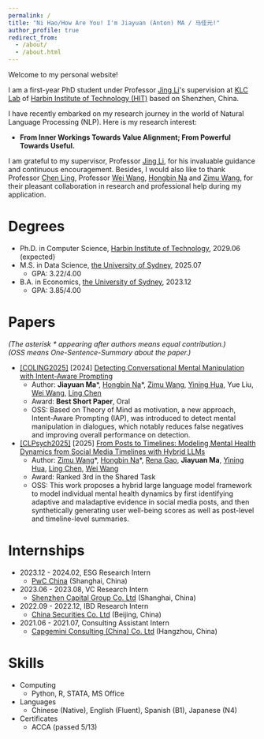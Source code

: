 ```yaml
---
permalink: /
title: "Ni Hao/How Are You! I'm Jiayuan (Anton) MA / 马佳元!"
author_profile: true
redirect_from: 
  - /about/
  - /about.html
---
```

Welcome to my personal website!

I am a first-year PhD student under Professor [Jing Li](https://www.li-jing.com/index.html)'s supervision 
at [KLC Lab](https://www.li-jing.com/team.html) of [Harbin Institute of Technology (HIT)](https://www.hitsz.edu.cn/index.html) based on Shenzhen, China. 

I have recently embarked on my research journey in the world of Natural Language Processing (NLP).
Here is my research interest:

* **From Inner Workings Towards Value Alignment; From Powerful Towards Useful.**

I am grateful to my supervisor, Professor [Jing Li](https://www.li-jing.com/index.html), for his invaluable guidance and continuous encouragement.
Besides, I would also like to thank Professor [Chen Ling](https://profiles.uts.edu.au/Ling.Chen), Professor [Wei Wang](https://scholar.xjtlu.edu.cn/en/persons/WeiWang03), [Hongbin Na](https://hongbin-ze.github.io/) and [Zimu Wang](https://www.zimuwang.net/), for their pleasant collaboration in research and professional help during my application.

# Degrees
* Ph.D. in Computer Science, [Harbin Institute of Technology](https://www.hitsz.edu.cn/index.html), 2029.06 (expected)
* M.S. in Data Science, [the University of Sydney](https://www.sydney.edu.au/), 2025.07
  * GPA: 3.22/4.00
* B.A. in Economics, [the University of Sydney](https://www.sydney.edu.au/), 2023.12
  * GPA: 3.85/4.00

# Papers
*(The  asterisk \* appearing after authors means equal contribution.)* \
*(OSS means One-Sentence-Summary about the paper.)*

* [[COLING2025]](https://coling2025.org/) [2024] [Detecting Conversational Mental Manipulation with Intent-Aware Prompting](https://arxiv.org/abs/2412.08414)
  * Author: **Jiayuan Ma**\*, [Hongbin Na](https://hongbin-ze.github.io/)\*, [Zimu Wang](https://www.zimuwang.net/), [Yining Hua](https://ningkko.github.io/), Yue Liu, [Wei Wang](https://scholar.google.co.uk/citations?user=YPHIHq0AAAAJ&hl=en), [Ling Chen](https://scholar.google.com.au/citations?user=L5aYWQcAAAAJ&hl=en)
  * Award: **Best Short Paper**, Oral
  * OSS: Based on Theory of Mind as motivation, a new approach, Intent-Aware Prompting (IAP), was introduced to detect mental manipulation in dialogues, which notably reduces false negatives and improving overall performance on detection.
* [[CLPsych2025]](https://clpsych.org/) [2025] [From Posts to Timelines: Modeling Mental Health Dynamics from Social Media Timelines with Hybrid LLMs](https://aclanthology.org/2025.clpsych-1.21.pdf)
  * Author: [Zimu Wang](https://www.zimuwang.net/)\*, [Hongbin Na](https://hongbin-ze.github.io/)\*, [Rena Gao](https://www.linkedin.com/in/rena-gao-72a71a113/), **Jiayuan Ma**, [Yining Hua](https://ningkko.github.io/), [Ling Chen](https://scholar.google.com.au/citations?user=L5aYWQcAAAAJ&hl=en), [Wei Wang](https://scholar.google.co.uk/citations?user=YPHIHq0AAAAJ&hl=en)
  * Award: Ranked 3rd in the Shared Task
  * OSS: This work proposes a hybrid large language model framework to model individual mental health dynamics by first identifying adaptive and maladaptive evidence in social media posts, and then synthetically generating user well-being scores as well as post-level and timeline-level summaries.

# Internships
* 2023.12 - 2024.02, ESG Research Intern
  * [PwC China](https://www.pwccn.com/en.html) (Shanghai, China)
* 2023.06 - 2023.08, VC Research Intern
  * [Shenzhen Capital Group Co. Ltd](https://www.szvc.com.cn/en) (Shanghai, China)
* 2022.09 - 2022.12, IBD Research Intern
  * [China Securities Co. Ltd](https://www.group.citic/en/) (Beijing, China)
* 2021.06 - 2021.07, Consulting Assistant Intern
  * [Capgemini Consulting (China) Co. Ltd](https://www.capgemini.com/cn-zh) (Hangzhou, China)

# Skills
* Computing
  * Python, R, STATA, MS Office
* Languages
  * Chinese (Native), English (Fluent), Spanish (B1), Japanese (N4)
* Certificates
  * ACCA (passed 5/13)